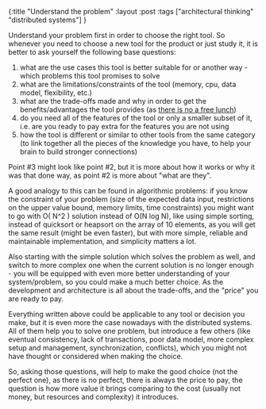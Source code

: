 {:title "Understand the problem"
:layout :post
:tags ["architectural thinking" "distributed systems"]
}

Understand your problem first in order to choose the right tool. 
So whenever you need to choose a new tool for the product or just study it, it is better to ask yourself the following base questions:

1. what are the use cases this tool is better suitable for or another way  - which problems this tool promises to solve
2. what are the limitations/constraints of the tool (memory, cpu, data model, flexibility, etc.)
3. what are the trade-offs made and why in order to get the benefits/advantages the tool provides (as [there is no a free lunch](https://en.wikipedia.org/wiki/There_ain%27t_no_such_thing_as_a_free_lunch))
4. do you need all of the features of the tool or only a smaller subset of it, i.e. are you ready to pay extra for the features you are not using
5. how the tool is different or similar to other tools from the same category (to link together all the pieces of the knowledge you have, to help your brain to build stronger connections)

Point #3 might look like point #2, but it is more about how it works or why it was that done way, as point #2 is more about "what are they".

A good analogy to this can be found in algorithmic problems: if you know the constraint of your problem (size of the expected data input, restrictions on the upper value bound, memory limits, time constraints) you might want to go with O( N^2 ) solution instead of O(N log N), like using simple sorting, instead of quicksort or heapsort on the array of 10 elements, as you will get the same result (might be even faster), but with more simple, reliable and maintainable implementation, and simplicity matters a lot.

Also starting with the simple solution which solves the problem as well, and switch to more complex one when the current solution is no longer enough - you will be equipped with even more better understanding of your system/problem, so you could make a much better choice. As the development and architecture is all about the trade-offs, and the "price" you are ready to pay.

Everything written above could be applicable to any tool or decision you make, but it is even more the case nowadays with the distributed systems. All of them help you to solve one problem, but introduce a few others (like eventual consistency, lack of transactions, poor data model, more complex setup and management, synchronization, conflicts), which you might not have thought or considered when making the choice. 

So, asking those questions, will help to make the good choice (not the perfect one), as there is no perfect, there is always the price to pay, the question is how more value it brings comparing to the cost (usually not money, but resources and complexity) it introduces.

